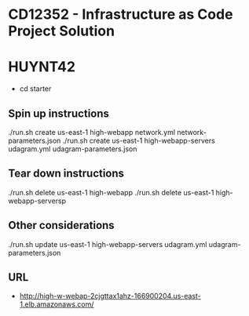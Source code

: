 # CD12352 - Infrastructure as Code Project Solution
# HUYNT42
- cd starter
## Spin up instructions
./run.sh create us-east-1 high-webapp network.yml network-parameters.json
./run.sh create us-east-1 high-webapp-servers udagram.yml udagram-parameters.json
## Tear down instructions
./run.sh delete us-east-1 high-webapp
./run.sh delete us-east-1 high-webapp-serversp

## Other considerations
./run.sh update us-east-1 high-webapp-servers udagram.yml udagram-parameters.json

## URL
- http://high-w-webap-2cjgttax1ahz-166900204.us-east-1.elb.amazonaws.com/
